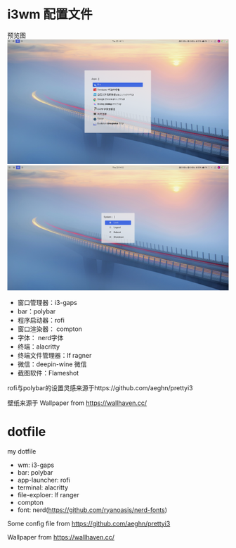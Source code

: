 # i3wm 配置文件

预览图
![Image text](https://github.com/diandianti/dotfile/blob/master/pics/app.png)
![Image text](https://raw.githubusercontent.com/diandianti/dotfile/master/pics/sys.png)

- 窗口管理器：i3-gaps
- bar：polybar
- 程序启动器：rofi
- 窗口渲染器： compton
- 字体： nerd字体
- 终端：alacritty
- 终端文件管理器：lf ragner
- 微信：deepin-wine 微信
- 截图软件：Flameshot

rofi与polybar的设置灵感来源于https://github.com/aeghn/prettyi3

壁纸来源于 Wallpaper from https://wallhaven.cc/



# dotfile

my dotfile

- wm: i3-gaps
- bar: polybar
- app-launcher: rofi
- terminal: alacritty
- file-exploer: lf ranger
- compton
- font: nerd(https://github.com/ryanoasis/nerd-fonts)

Some config file from https://github.com/aeghn/prettyi3

Wallpaper from https://wallhaven.cc/

